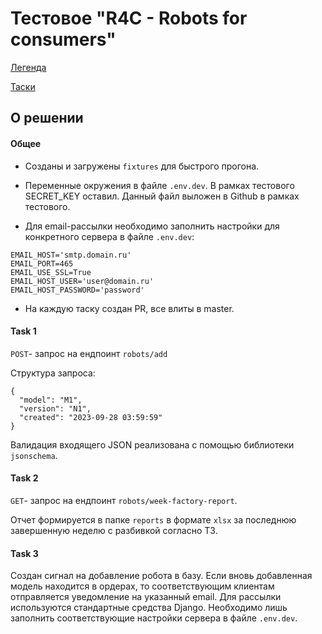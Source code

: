 # Тестовое "R4C - Robots for consumers"

[Легенда](legend.md)

[Таски](tasks.md)

## О решении

#### Общее

- Созданы и загружены `fixtures` для быстрого прогона.

- Переменные окружения в файле `.env.dev`. В рамках тестового SECRET_KEY оставил. Данный файл выложен в Github в рамках тестового.

- Для email-рассылки необходимо заполнить настройки для конкретного сервера в файле `.env.dev`:
```
EMAIL_HOST='smtp.domain.ru'
EMAIL_PORT=465
EMAIL_USE_SSL=True
EMAIL_HOST_USER='user@domain.ru'
EMAIL_HOST_PASSWORD='password'
```

- На каждую таску создан PR, все влиты в master.


#### Task 1
`POST`- запрос на ендпоинт `robots/add`

Структура запроса:
```
{
  "model": "M1",
  "version": "N1",
  "created": "2023-09-28 03:59:59"
}
```
Валидация входящего JSON реализована с помощью библиотеки `jsonschema`.

#### Task 2

`GET`- запрос на ендпоинт `robots/week-factory-report`.

Отчет формируется в папке `reports` в формате `xlsx` за последнюю завершенную неделю с разбивкой согласно ТЗ.

#### Task 3

Создан сигнал на добавление робота в базу. Если вновь добавленная модель находится в ордерах, то соответствующим клиентам отправляется уведомление на указанный email.
Для рассылки используются стандартные средства Django. Необходимо лишь заполнить соответствующие настройки сервера в файле `.env.dev`.